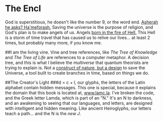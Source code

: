 # The Encl

God is superstitious, he doesn't like the number 9, or the word end.  [Asherah he asks?  Ha'meforash.](hamd.md/he_laughs.md)  Saving the universe is the purpose of religion, and God's plan is to make angels of us.  Angels [born in the fire of Hell.](behold,_the_burning_bush.md)  This Hell is a storm of time travel that has caused us to relive our lives... at least 2 times, but probably many more, if you know me.

##I am the living vine.
Vine and tree references, like *The Tree of Knowledge* and *The Tree of Life* are references to a computer metaphor.  A decision tree, and this is what I believe the *multiverse* that quantum theorists are trying to explain is.  Not a [construct of nature, but a design](./outside_of_heaven.md) to save the Universe, a tool built to create branches in time, based on things we do.  

##The Creator's Light
###d = c + l, our glyphs, the letters of the Latin alphabet contain hidden messages.
This one is special, because it explains the domain that this book is located at, www.lamc.la.  I've broken the code, and the Greek letter Lamda, which is part of an "N."  It's an N to darkness, and an awakening to seeing that our languages, and letters, are designed with intelligent and hidden meaning.  Like ancient Heiroglyphs, our letters teach a path... and the N is the *new J*.

